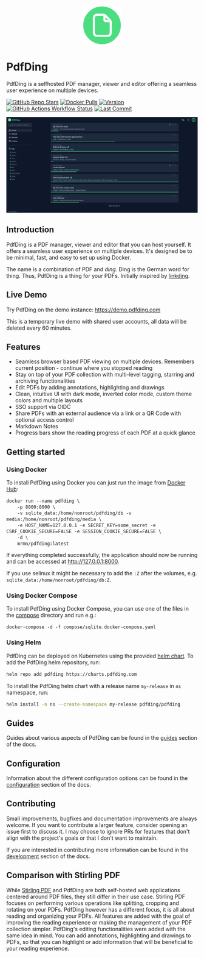 <div align="center" width="100%">
    <img src="./pdfding/static/images/logo_with_circle.svg" width="100" alt="" />
</div>

# PdfDing
PdfDing is a selfhosted PDF manager, viewer and editor offering a seamless user experience on multiple devices.

[![GitHub Repo Stars](https://img.shields.io/github/stars/mrmn2/PdfDing?style=flat&logo=github)](https://github.com/mrmn2/PdfDing)
[![Docker Pulls](https://img.shields.io/docker/pulls/mrmn/pdfding?style=flat&logo=docker&logoColor=white)](https://hub.docker.com/r/mrmn/pdfding)
[![Version](https://img.shields.io/github/v/release/mrmn2/PdfDing?style=flat&label=version)](https://github.com/mrmn2/PdfDing/releases)
[![GitHub Actions Workflow Status](https://img.shields.io/github/actions/workflow/status/mrmn2/PdfDing/tests.yaml?style=flat&logo=github&label=ci)](https://github.com/mrmn2/PdfDing/actions)
[![Last Commit](https://img.shields.io/github/last-commit/mrmn2/PdfDing?style=flat&logo=github)](https://github.com/mrmn2/PdfDing/commits/master/)

![](https://github.com/mrmn2/PdfDing-Screenshots/blob/master/screenshots/pdf_overview_dark_green.png)

## Introduction
PdfDing is a PDF manager, viewer and editor that you can host yourself. It offers a seamless user experience on multiple
devices. It's designed be to be minimal, fast, and easy to set up using Docker.

The name is a combination of PDF and *ding*. Ding is the German word for thing. Thus, PdfDing is a thing for
your PDFs. Initially inspired by [linkding](https://github.com/sissbruecker/linkding).

## Live Demo
Try PdfDing on the demo instance: https://demo.pdfding.com

This is a temporary live demo with shared user accounts, all data will be deleted every 60 minutes.

## Features
* Seamless browser based PDF viewing on multiple devices. Remembers current position - continue where you stopped reading
* Stay on top of your PDF collection with multi-level tagging, starring and archiving functionalities
* Edit PDFs by adding annotations, highlighting and drawings
* Clean, intuitive UI with dark mode, inverted color mode, custom theme colors and multiple layouts
* SSO support via OIDC
* Share PDFs with an external audience via a link or a QR Code with optional access control
* Markdown Notes
* Progress bars show the reading progress of each PDF at a quick glance

## Getting started
### Using Docker
To install PdfDing using Docker you can just run the image from [Docker Hub](https://hub.docker.com/r/mrmn/pdfding):

```
docker run --name pdfding \
    -p 8000:8000 \
    -v sqlite_data:/home/nonroot/pdfding/db -v media:/home/nonroot/pdfding/media \
    -e HOST_NAME=127.0.0.1 -e SECRET_KEY=some_secret -e CSRF_COOKIE_SECURE=FALSE -e SESSION_COOKIE_SECURE=FALSE \
    -d \
    mrmn/pdfding:latest
```

If everything completed successfully, the application should now be running
and can be accessed at http://127.0.0.1:8000.

If you use selinux it might be necessary to add the `:Z` after the volumes, e.g.
`sqlite_data:/home/nonroot/pdfding/db:Z`.

### Using Docker Compose
To install PdfDing using Docker Compose, you can use one of the files in the
[compose](https://github.com/mrmn2/PdfDing/tree/master/compose) directory and run e.g.:

```
docker-compose -d -f compose/sqlite.docker-compose.yaml
```

### Using Helm
PdfDing can be deployed on Kubernetes using the provided [helm chart](https://github.com/mrmn2/PdfDing/tree/master/helm-charts/pdfding).
To add the PdfDing helm repository, run:
```bash
helm repo add pdfding https://charts.pdfding.com
```
To install the PdfDing helm chart with a release name `my-release` in `ns` namespace, run:
```bash
helm install -n ns --create-namespace my-release pdfding/pdfding
```

## Guides
Guides about various aspects of PdfDing can be found in the
[guides](https://github.com/mrmn2/PdfDing/blob/master/docs/guides.md) section of the docs.

## Configuration
Information about the different configuration options can be found in the
[configuration](https://github.com/mrmn2/PdfDing/blob/master/docs/configuration.md) section of the docs.

## Contributing
Small improvements, bugfixes and documentation improvements are always welcome.
If you want to contribute a larger feature, consider opening an issue first to
discuss it. I may choose to ignore PRs for features that don't align with the
project's goals or that I don't want to maintain.

If you are interested in contributing more information can be found in the
[development](https://github.com/mrmn2/PdfDing/blob/master/docs/development.md) section of the docs.

## Comparison with Stirling PDF
While [Stirling PDF](https://github.com/Stirling-Tools/Stirling-PDF) and PdfDing are both self-hosted web
applications centered around PDF files, they still differ in their use case. Stirling PDF focuses on
performing various operations like splitting, cropping and rotating on your PDFs. PdfDing however has a
different focus, it is all about reading and organizing your PDFs. All features are added with the goal of
improving the reading experience or making the management of your PDF collection simpler. PdfDing's editing
functionalities were added with the same idea in mind. You can add annotations, highlighting and drawings to
PDFs, so that you can highlight or add information that will be beneficial to your reading experience.
